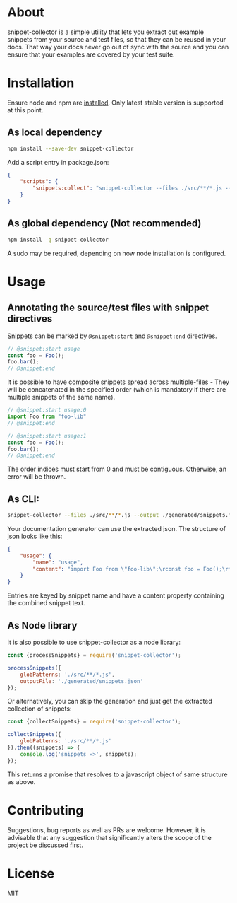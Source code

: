 # About

snippet-collector is a simple utility that lets you extract out example snippets from your source and test files, so that they can be reused in your docs. That way your docs never go out of sync with the source and you can ensure that your examples are covered by your test suite.

# Installation

Ensure node and npm are [installed](https://nodejs.org/en/download/). Only latest stable version is supported at this point.

## As local dependency

```bash
npm install --save-dev snippet-collector
```

Add a script entry in package.json: 

```json
{
    "scripts": {
        "snippets:collect": "snippet-collector --files ./src/**/*.js --output ./generated/snippets.json"
    }
}
```

## As global dependency (Not recommended)

```bash
npm install -g snippet-collector
```

A sudo may be required, depending on how node installation is configured. 

# Usage

## Annotating the source/test files with snippet directives

Snippets can be marked by `@snippet:start` and `@snippet:end` directives.

```js
// @snippet:start usage
const foo = Foo();
foo.bar();
// @snippet:end
```

It is possible to have composite snippets spread across multiple-files - They will be concatenated in the specified order (which is mandatory if there are multiple snippets of the same name).

```js
// @snippet:start usage:0
import Foo from "foo-lib"
// @snippet:end 

// @snippet:start usage:1
const foo = Foo();
foo.bar();
// @snippet:end
```

The order indices must start from 0 and must be contiguous. Otherwise, an error will be thrown.

## As CLI:

```bash
snippet-collector --files ./src/**/*.js --output ./generated/snippets.json
```

Your documentation generator can use the extracted json. The structure of json looks like this: 

```json
{
    "usage": {
        "name": "usage",
        "content": "import Foo from \"foo-lib\";\rconst foo = Foo();\rfoo.bar();\r"
    }
}
```
Entries are keyed by snippet name and have a content property containing the combined snippet text. 

## As Node library

It is also possible to use snippet-collector as a node library: 

```js
const {processSnippets} = require('snippet-collector');

processSnippets({
    globPatterns: './src/**/*.js',
    outputFile: './generated/snippets.json'
});
```

Or alternatively, you can skip the generation and just get the extracted collection of snippets: 

```js
const {collectSnippets} = require('snippet-collector');

collectSnippets({
    globPatterns: './src/**/*.js'
}).then((snippets) => {
    console.log('snippets =>', snippets);
});
```

This returns a promise that resolves to a javascript object of same structure as above.

# Contributing

Suggestions, bug reports as well as PRs are welcome. However, it is advisable that any suggestion that significantly alters the scope of the project be discussed first.

# License 

MIT